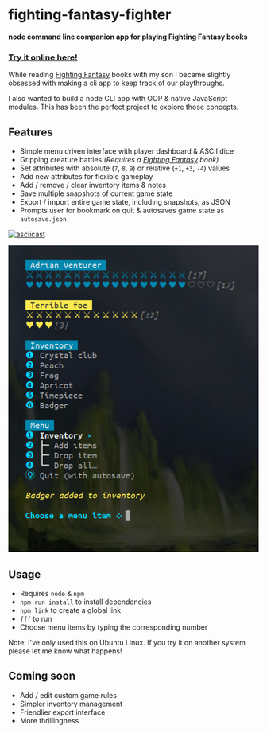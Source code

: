 # fighting-fantasy-fighter

__node command line companion app for playing Fighting Fantasy books__

### [Try it online here!](https://repl.it/@danfarrow/fighting-fantasy-fighter)

While reading [Fighting Fantasy](https://www.fightingfantasy.com/) books with my son I became slightly obsessed with making a cli app to keep track of our playthroughs.

I also wanted to build a node CLI app with OOP & native JavaScript modules. This has been the perfect project to explore those concepts.

## Features

* Simple menu driven interface with player dashboard & ASCII dice
* Gripping creature battles _(Requires a [Fighting Fantasy](https://www.fightingfantasy.com/) book)_
* Set attributes with absolute (`7`, `8`, `9`) or relative (`+1`, `+3`, `-4`) values
* Add new attributes for flexible gameplay
* Add / remove / clear inventory items & notes
* Save multiple snapshots of current game state
* Export / import entire game state, including snapshots, as JSON
* Prompts user for bookmark on quit & autosaves game state as `autosave.json`

[![asciicast](https://asciinema.org/a/393248.svg)](https://asciinema.org/a/393248)

![Screengrab of the app](./fff-grab.png)

## Usage

* Requires `node` & `npm`
* `npm run install` to install dependencies
* `npm link` to create a global link
* `fff` to run
* Choose menu items by typing the corresponding number

Note: I've only used this on Ubuntu Linux. If you try it on another system please let me know what happens!

## Coming soon

* Add / edit custom game rules
* Simpler inventory management
* Friendlier export interface
* More thrillingness
